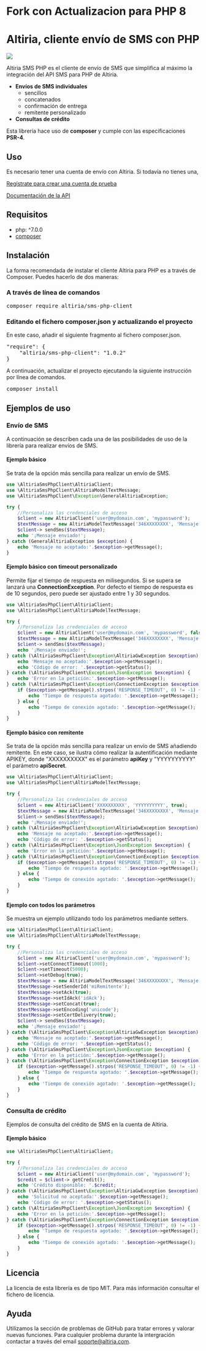 # Fork con Actualizacion para PHP 8

# Altiria, cliente envío de SMS con PHP

 ![](https://img.shields.io/badge/version-1.0.2-blue.svg)

Altiria SMS PHP es el cliente de envío de SMS que simplifica al máximo la integración del API SMS para PHP de Altiria.
- **Envíos de SMS individuales**
  - sencillos
  - concatenados
  - confirmación de entrega
  - remitente personalizado
- **Consultas de crédito**

Esta librería hace uso de **composer** y cumple con las especificaciones **PSR-4**.

## Uso

Es necesario tener una cuenta de envío con Altiria. Si todavía no tienes una,

[Regístrate para crear una cuenta de prueba](https://www.altiria.com/free-trial/)

[Documentación de la API](https://www.altiria.com/api-envio-sms/)

## Requisitos

- php: ^7.0.0
- [composer](https://getcomposer.org/)

## Instalación

La forma recomendada de instalar el cliente Altiria para PHP es a través de Composer. Puedes hacerlo de dos maneras:

### A través de línea de comandos

<pre>
composer require altiria/sms-php-client
</pre>

### Editando el fichero composer.json y actualizando el proyecto

En este caso, añadir el siguiente fragmento al fichero composer.json.

<pre>
"require": {
	"altiria/sms-php-client": "1.0.2"
}
</pre>

A continuación, actualizar el proyecto ejecutando la siguiente instrucción por línea de comandos.

<pre>
composer install
</pre>

## Ejemplos de uso

### Envío de SMS

A continuación se describen cada una de las posibilidades de uso de la librería para realizar envíos de SMS.

#### Ejemplo básico

Se trata de la opción más sencilla para realizar un envío de SMS.

```php
use \AltiriaSmsPhpClient\AltiriaClient;
use \AltiriaSmsPhpClient\AltiriaModelTextMessage;
use \AltiriaSmsPhpClient\Exception\GeneralAltiriaException;

try {
    //Personaliza las credenciales de acceso
    $client = new AltiriaClient('user@mydomain.com', 'mypassword');
    $textMessage = new AltiriaModelTextMessage('346XXXXXXXX', 'Mensaje de prueba');
    $client-> sendSms($textMessage);
    echo '¡Mensaje enviado!';
} catch (GeneralAltiriaException $exception) {
    echo 'Mensaje no aceptado:'.$exception->getMessage();
}
```

#### Ejemplo básico con timeout personalizado

Permite fijar el tiempo de respuesta en milisegundos. Si se supera se lanzará una **ConnectionException**.
Por defecto el tiempo de respuesta es de 10 segundos, pero puede ser ajustado entre 1 y 30 segundos.

```php
use \AltiriaSmsPhpClient\AltiriaClient;
use \AltiriaSmsPhpClient\AltiriaModelTextMessage;

try {
    //Personaliza las credenciales de acceso
    $client = new AltiriaClient('user@mydomain.com', 'mypassword', false, 5000);
    $textMessage = new AltiriaModelTextMessage('346XXXXXXXX', 'Mensaje de prueba');
    $client-> sendSms($textMessage);
    echo '¡Mensaje enviado!';
} catch (\AltiriaSmsPhpClient\Exception\AltiriaGwException $exception) {
    echo 'Mensaje no aceptado:'.$exception->getMessage();
    echo 'Código de error: '.$exception->getStatus();
} catch (\AltiriaSmsPhpClient\Exception\JsonException $exception) {
    echo 'Error en la petición:'.$exception->getMessage();
} catch (\AltiriaSmsPhpClient\Exception\ConnectionException $exception) {
    if ($exception->getMessage().strpos('RESPONSE_TIMEOUT', 0) != -1) {
        echo 'Tiempo de respuesta agotado: '.$exception->getMessage();
    } else {
        echo 'Tiempo de conexión agotado: '.$exception->getMessage();
    }
}
```

#### Ejemplo básico con remitente

Se trata de la opción más sencilla para realizar un envío de SMS añadiendo remitente. En este caso, se ilustra cómo realizar la autentificación mediante APIKEY, donde "XXXXXXXXXX" es el parámetro **apiKey** y "YYYYYYYYYY" el parámetro **apiSecret**.

```php
use \AltiriaSmsPhpClient\AltiriaClient;
use \AltiriaSmsPhpClient\AltiriaModelTextMessage;

try {
    //Personaliza las credenciales de acceso
    $client = new AltiriaClient('XXXXXXXXXX', 'YYYYYYYYYY', true);
    $textMessage = new AltiriaModelTextMessage('346XXXXXXXX', 'Mensaje de prueba', 'miRemitente');
    $client-> sendSms($textMessage);
    echo '¡Mensaje enviado!';
} catch (\AltiriaSmsPhpClient\Exception\AltiriaGwException $exception) {
    echo 'Mensaje no aceptado:'.$exception->getMessage();
    echo 'Código de error: '.$exception->getStatus();
} catch (\AltiriaSmsPhpClient\Exception\JsonException $exception) {
    echo 'Error en la petición:'.$exception->getMessage();
} catch (\AltiriaSmsPhpClient\Exception\ConnectionException $exception) {
    if ($exception->getMessage().strpos('RESPONSE_TIMEOUT', 0) != -1) {
        echo 'Tiempo de respuesta agotado: '.$exception->getMessage();
    } else {
        echo 'Tiempo de conexión agotado: '.$exception->getMessage();
    }
}
```
#### Ejemplo con todos los parámetros

Se muestra un ejemplo utilizando todo los parámetros mediante setters.

```php
use \AltiriaSmsPhpClient\AltiriaClient;
use \AltiriaSmsPhpClient\AltiriaModelTextMessage;

try {
    //Personaliza las credenciales de acceso
    $client = new AltiriaClient('user@mydomain.com', 'mypassword');
    $client->setConnectTimeout(1000);
    $client->setTimeout(5000);
    $client->setDebug(true);
    $textMessage = new AltiriaModelTextMessage('346XXXXXXXX', 'Mensaje de prueba');
    $textMessage->setSenderId('miRemitente');
    $textMessage->setAck(true);
    $textMessage->setIdAck('idAck');
    $textMessage->setConcat(true);
    $textMessage->setEncoding('unicode');
    $textMessage->setCertDelivery(true);
    $client-> sendSms($textMessage);
    echo '¡Mensaje enviado!';
} catch (\AltiriaSmsPhpClient\Exception\AltiriaGwException $exception) {
    echo 'Mensaje no aceptado:'.$exception->getMessage();
    echo 'Código de error: '.$exception->getStatus();
} catch (\AltiriaSmsPhpClient\Exception\JsonException $exception) {
    echo 'Error en la petición:'.$exception->getMessage();
} catch (\AltiriaSmsPhpClient\Exception\ConnectionException $exception) {
    if ($exception->getMessage().strpos('RESPONSE_TIMEOUT', 0) != -1) {
        echo 'Tiempo de respuesta agotado: '.$exception->getMessage();
    } else {
        echo 'Tiempo de conexión agotado: '.$exception->getMessage();
    }
}
```
### Consulta de crédito

Ejemplos de consulta del crédito de SMS en la cuenta de Altiria.

#### Ejemplo básico

```php
use \AltiriaSmsPhpClient\AltiriaClient;

try {
    //Personaliza las credenciales de acceso
    $client = new AltiriaClient('user@mydomain.com', 'mypassword');
    $credit = $client-> getCredit();
    echo 'Crédito disponible: '.$credit;
} catch (\AltiriaSmsPhpClient\Exception\AltiriaGwException $exception) {
    echo 'Solicitud no aceptada:'.$exception->getMessage();
    echo 'Código de error: '.$exception->getStatus();
} catch (\AltiriaSmsPhpClient\Exception\JsonException $exception) {
    echo 'Error en la petición:'.$exception->getMessage();
} catch (\AltiriaSmsPhpClient\Exception\ConnectionException $exception) {
    if ($exception->getMessage().strpos('RESPONSE_TIMEOUT', 0) != -1) {
        echo 'Tiempo de respuesta agotado: '.$exception->getMessage();
    } else {
        echo 'Tiempo de conexión agotado: '.$exception->getMessage();
    }
}
```

## Licencia

La licencia de esta librería es de tipo MIT. Para más información consultar el fichero de licencia.

## Ayuda

Utilizamos la sección de problemas de GitHub para tratar errores y valorar nuevas funciones.
Para cualquier problema durante la intergración contactar a través del email soporte@altiria.com.
